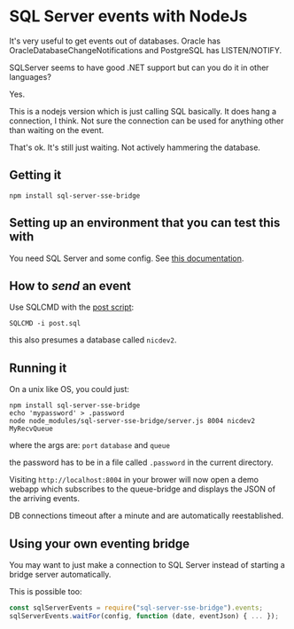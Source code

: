 # SQL Server events with NodeJs

It's very useful to get events out of databases. Oracle has
OracleDatabaseChangeNotifications and PostgreSQL has LISTEN/NOTIFY.

SQLServer seems to have good .NET support but can you do it in other
languages?

Yes.

This is a nodejs version which is just calling SQL basically. It does
hang a connection, I think. Not sure the connection can be used for
anything other than waiting on the event.

That's ok. It's still just waiting. Not actively hammering the
database.

## Getting it

```
npm install sql-server-sse-bridge
```


## Setting up an environment that you can test this with

You need SQL Server and some config. See [this documentation](Setup.md).

## How to *send* an event

Use SQLCMD with the [post script](post.sql):

```
SQLCMD -i post.sql
```

this also presumes a database called `nicdev2`.

## Running it

On a unix like OS, you could just:

```
npm install sql-server-sse-bridge
echo 'mypassword' > .password
node node_modules/sql-server-sse-bridge/server.js 8004 nicdev2 MyRecvQueue
```

where the args are: `port` `database` and `queue`

the password has to be in a file called `.password` in the current
directory.

Visiting `http://localhost:8004` in your brower will now open a demo
webapp which subscribes to the queue-bridge and displays the JSON of
the arriving events.

DB connections timeout after a minute and are automatically
reestablished.

## Using your own eventing bridge

You may want to just make a connection to SQL Server instead of
starting a bridge server automatically.

This is possible too:

```javascript
const sqlServerEvents = require("sql-server-sse-bridge").events;
sqlServerEvents.waitFor(config, function (date, eventJson) { ... });
```
